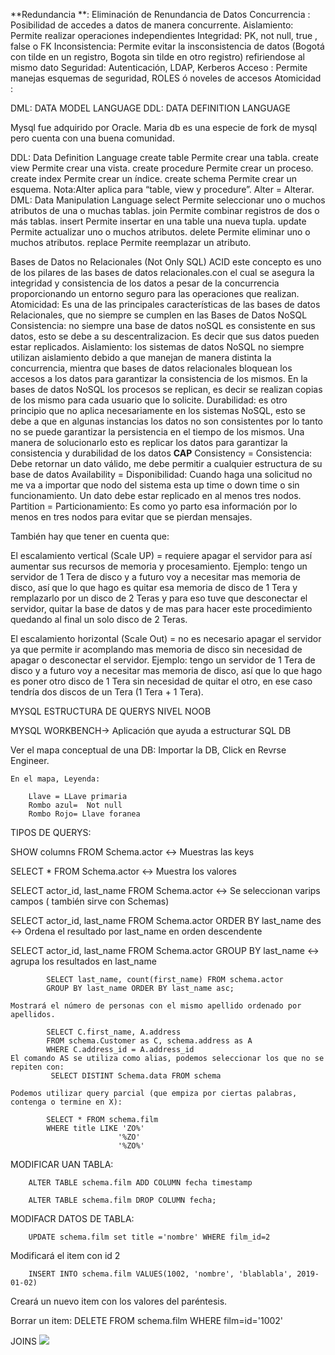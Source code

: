 **Redundancia **: Eliminación de Renundancia de Datos
Concurrencia : Posibilidad de accedes a datos de manera concurrente.
Aislamiento: Permite realizar operaciones independientes
Integridad: PK, not null, true , false o FK
Inconsistencia: Permite evitar la insconsistencia de datos (Bogotá con tilde en un registro, Bogota sin tilde en otro registro) refiriendose al mismo dato
Seguridad: Autenticación, LDAP, Kerberos
Acceso : Permite manejas esquemas de seguridad, ROLES ó noveles de accesos
Atomicidad :

DML: DATA MODEL LANGUAGE
DDL: DATA DEFINITION LANGUAGE

Mysql fue adquirido por Oracle. Maria db es una especie de fork de mysql pero cuenta con una buena comunidad.



DDL: Data Definition Language
create table Permite crear una tabla.
create view Permite crear una vista.
create procedure Permite crear un proceso.
create index Permite crear un índice.
create schema Permite crear un esquema.
Nota:Alter aplica para “table, view y procedure”. Alter = Alterar.
DML: Data Manipulation Language
select Permite seleccionar uno o muchos atributos de una o muchas tablas.
join Permite combinar registros de dos o más tablas.
insert Permite insertar en una table una nueva tupla.
update Permite actualizar uno o muchos atributos.
delete Permite eliminar uno o muchos atributos.
replace Permite reemplazar un atributo.

Bases de Datos no Relacionales (Not Only SQL)
ACID este concepto es uno de los pilares de las bases de datos relacionales.con el cual se asegura la integridad y consistencia de los datos a pesar de la concurrencia proporcionando un entorno seguro para las operaciones que realizan.
Atomicidad: Es una de las principales características de las bases de datos Relacionales, que no siempre se cumplen en las Bases de Datos NoSQL
Consistencia: no siempre una base de datos noSQL es consistente en sus datos, esto se debe a su descentralizacion. Es decir que sus datos pueden estar replicados.
Aislamiento: los sistemas de datos NoSQL no siempre utilizan aislamiento debido a que manejan de manera distinta la concurrencia, mientra que bases de datos relacionales bloquean los accesos a los datos para garantizar la consistencia de los mismos. En la bases de datos NoSQL los procesos se replican, es decir se realizan copias de los mismo para cada usuario que lo solicite.
Durabilidad: es otro principio que no aplica necesariamente en los sistemas NoSQL, esto se debe a que en algunas instancias los datos no son consistentes por lo tanto no se puede garantizar la persistencia en el tiempo de los mismos. Una manera de solucionarlo esto es replicar los datos para garantizar la consistencia y durabilidad de los datos
**CAP**
Consistency = Consistencia: Debe retornar un dato válido, me debe permitir a cualquier estructura de su base de datos
Availability = Disponibilidad: Cuando haga una solicitud no me va a importar que nodo del sistema esta up time o down time o sin funcionamiento. Un dato debe estar replicado en al menos tres nodos.
Partition = Particionamiento: Es como yo parto esa información por lo menos en tres nodos para evitar que se pierdan mensajes.

También hay que tener en cuenta que:

El escalamiento vertical (Scale UP) = requiere apagar el servidor para así aumentar sus recursos de memoria y procesamiento. Ejemplo: tengo un servidor de 1 Tera de disco y a futuro voy a necesitar mas memoria de disco, así que lo que hago es quitar esa memoria de disco de 1 Tera y remplazarlo por un disco de 2 Teras y para eso tuve que desconectar el servidor, quitar la base de datos y de mas para hacer este procedimiento quedando al final un solo disco de 2 Teras.

El escalamiento horizontal (Scale Out) = no es necesario apagar el servidor ya que permite ir acomplando mas memoria de disco sin necesidad de apagar o desconectar el servidor. Ejemplo: tengo un servidor de 1 Tera de disco y a futuro voy a necesitar mas memoria de disco, así que lo que hago es poner otro disco de 1 Tera sin necesidad de quitar el otro, en ese caso tendría dos discos de un Tera (1 Tera + 1 Tera).

MYSQL ESTRUCTURA DE QUERYS NIVEL NOOB

MYSQL WORKBENCH-> Aplicación que ayuda a estructurar SQL DB

Ver el mapa conceptual de una DB:
    Importar la DB, Click en Revrse Engineer. 

    En el mapa, Leyenda:

        Llave = LLave primaria
        Rombo azul=  Not null
        Rombo Rojo= Llave foranea

TIPOS DE QUERYS:

SHOW columns FROM Schema.actor <-> Muestras las keys

SELECT * FROM Schema.actor <-> Muestra los valores

SELECT actor_id, last_name FROM Schema.actor <-> Se seleccionan varips campos ( también sirve con Schemas)

SELECT actor_id, last_name FROM Schema.actor ORDER BY last_name des <-> Ordena el resultado por last_name en orden descendente

SELECT actor_id, last_name FROM Schema.actor GROUP BY last_name <-> agrupa los resultados en last_name

            SELECT last_name, count(first_name) FROM schema.actor
            GROUP BY last_name ORDER BY last_name asc;
    
    Mostrará el número de personas con el mismo apellido ordenado por apellidos.

            SELECT C.first_name, A.address
            FROM schema.Customer as C, schema.address as A
            WHERE C.address_id = A.address_id
    El comando AS se utiliza como alias, podemos seleccionar los que no se repiten con:
             SELECT DISTINT Schema.data FROM schema
    
    Podemos utilizar query parcial (que empiza por ciertas palabras, contenga o termine en X):
            
            SELECT * FROM schema.film
            WHERE title LIKE 'ZO%'
                            '%ZO'
                            '%ZO%'

 MODIFICAR UAN TABLA:

        ALTER TABLE schema.film ADD COLUMN fecha timestamp

        ALTER TABLE schema.film DROP COLUMN fecha;

MODIFACR DATOS DE TABLA:

        UPDATE schema.film set title ='nombre' WHERE film_id=2

Modificará el item con id 2

        INSERT INTO schema.film VALUES(1002, 'nombre', 'blablabla', 2019-01-02)
Creará un nuevo item con los valores del paréntesis.

Borrar un item:
        DELETE FROM schema.film WHERE film=id='1002'


JOINS 
<img src="https://static.platzi.com/media/user_upload/10-%20SQL%20Joins-5b08f55f-29fc-4307-8ea4-5195f07af1b0.jpg">